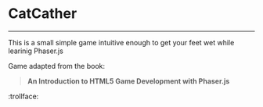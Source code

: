 # CatCather
---

This is a small simple game intuitive enough to get your feet wet while learinig Phaser.js


Game adapted from the book:
> **An Introduction to HTML5 Game Development with Phaser.js**

:trollface:
